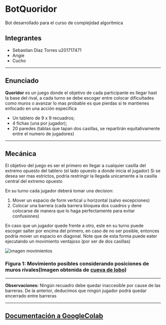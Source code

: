 # BotQuoridor

Bot desarrollado para el curso de complejidad algorítmica

## Integrantes

* Sebastian Diaz Torres u201717471
* Angie  
* Cucho

___

## Enunciado

**Quoridor** es un juego donde el objetivo de cada participante es llegar hast la base del rival, a cada turno se debe escoger entre colocar dificultades como muros o avanzar lo mas probable es que pierdas si te mantienes enfocado en una acción especifica

* Un tablero de 9 x 9 recuadros;
* 4 fichas (una por jugador);
* 20 paredes (tablas que tapan dos casillas, se repartirán equitativamente entre el numero de jugadores)

___

## Mecánica

El objetivo del juego es ser el primero en llegar a cualquier casilla del extremo opuesto del tablero (el lado opuesto a donde inicia el jugador)
Si se desea ser mas estrictos, podría restringir la llegada unicamente a la casilla central del extremo opuesto

En su turno cada jugador deberá tomar una decision:

1. Mover un espacio de form vertical u horizontal (salvo excepciones)
1. Colocar una barrera (cada barrera bloquea dos cuadros y dene colocarse de manera que lo haga perfectamente para evitar confusiones)

En caso que un jugador quede frente a otro, este en su turno puede escoger salter por encima del primero, en caso de no ser posible, entonces podría mover un espacio en diagonal. Note que de esta forma puede eater ejecutando un movimiento ventajoso (por ser de dos casillas)

![imagen movimientos](https://i1.wp.com/i.imgur.com/cFIwOOV.jpg?resize=463%2C413)

### Figura 1: Movimiento posibles considerando posiciones de muros rivales(Imagen obtenida de [cueva de lobo](https://www.cuevadelobo.com/quoridor-resena/))

___

**Observaciones:** Ningún recuadro debe quedar inaccesible por cause de las barreras. De la anterior, deducimos que ningún jugador podrá quedar encerrado entre barreras

___

## [Documentación a GoogleColab](https://colab.research.google.com/drive/1xzRO5JmERrXhO8frornhBagErcAHlmYx?usp=sharing)
